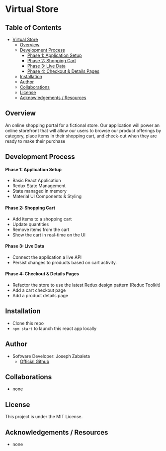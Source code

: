 # Virtual Store

## Table of Contents
- [Virtual Store](#virtual-store)
    - [Overview](#overview)
    - [Development Process](#development-process)
        - [Phase 1: Application Setup](#phase-1-application-setup)
        - [Phase 2: Shopping Cart](#phase-2-shopping-cart)
        - [Phase 3: Live Data](#phase-3-live-data)
        - [Phase 4: Checkout & Details Pages](#phase-4-checkout-&-details-pages)
    - [Installation](#installation)
    - [Author](#author)
    - [Collaborations](#collaborations)
    - [License](#license)
    - [Acknowledgements / Resources](#acknowledgements-/-resources)

## Overview
An online shopping portal for a fictional store. Our application will power an online storefront that will allow our users to browse our product offerings by category, place items in their shopping cart, and check-out when they are ready to make their purchase


## Development Process

#### Phase 1: Application Setup
- Basic React Application
- Redux State Management
- State managed in memory
- Material UI Components & Styling

#### Phase 2: Shopping Cart
- Add items to a shopping cart
- Update quantities
- Remove items from the cart
- Show the cart in real-time on the UI

#### Phase 3: Live Data
- Connect the application a live API
- Persist changes to products based on cart activity.

#### Phase 4: Checkout & Details Pages
- Refactor the store to use the latest Redux design pattern (Redux Toolkit)
- Add a cart checkout page
- Add a product details page

## Installation
- Clone this repo
- `npm start` to launch this react app locally

## Author
- Software Developer: Joseph Zabaleta
  - [Official Github](https://github.com/joseph-zabaleta)

## Collaborations
- none

## License
This project is under the MIT License.

## Acknowledgements / Resources
- none
